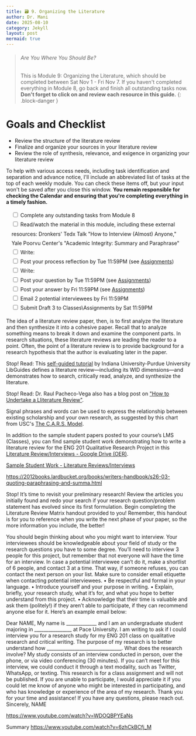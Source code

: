 ```yaml
---
title: 🗃️ 9. Organizing the Literature
author: Dr. Mani
date: 2025-08-10
category: Jekyll
layout: post
mermaid: true
---
```


> ###### Are You Where You Should Be?
> This is Module 9: Organizing the Literature, which should be completed between Sat Nov 1 - Fri Nov 7. If you haven't completed everything in Module 8, go back and finish all outstanding tasks now. **Don't forget to click on and review each resource in this guide.**
{: .block-danger }

# Goals and Checklist

- Review the structure of the literature review
- Finalize and organize your sources in your literature review
- Review the role of synthesis, relevance, and exigence in organizing your literature review

To help with various access needs, including task identification and separation and advance notice, I'll include an abbreviated list of tasks at the top of each weekly module. You can check these items off, but your input won't be saved after you close this window. **You remain responsible for checking the Calendar and ensuring that you're completing everything in a timely fashion.**

<div style="margin:15px; line-height:1.8em;">
<div>
    <input type="checkbox" name="uchk">
    <label for="chk">Complete any outstanding tasks from Module 8</label>
</div>
<div>
  <input type="checkbox" name="uchk">
  <label for="uchk">Read/watch the material in this module, including these external resources: Dronkers' Tedx Talk "How to Interview (Almost) Anyone," Yale Poorvu Center's "Academic Integrity: Summary and Paraphrase"</label>
</div>
<div>
  <input type="checkbox" name="uchk">
  <label for="uchk">Write: </label>
</div>
<div>
  <input type="checkbox" name="uchk">
  <label for="uchk">Post your process reflection by Tue 11:59PM (see <a href="https://visforvali.github.io/eng201-oer/pages/assignments/">Assignments</a>)</label>
</div>
<div>
  <input type="checkbox" name="uchk">
  <label for="uchk">Write: </label>
</div>
<div>
  <input type="checkbox" name="uchk">
  <label for="uchk">Post your question by Tue 11:59PM (see <a href="https://visforvali.github.io/eng201-oer/pages/assignments/">Assignments</a>)</label>
</div>
<div>
  <input type="checkbox" name="uchk">
  <label for="uchk">Post your answer by Fri 11:59PM (see <a href="https://visforvali.github.io/eng201-oer/pages/assignments/">Assignments</a>)</label>
</div>
<div>
  <input type="checkbox" name="uchk">
  <label for="uchk">Email 2 potential interviewees by Fri 11:59PM</label>
</div>
<div>
  <input type="checkbox" name="uchk">
  <label for="uchk">Submit Draft 3 to Classes\Assignments by Sat 11:59PM</label>
</div>
</div>


The idea of a literature review paper, then, is to first analyze the literature and then synthesize it into a cohesive paper.  Recall that to analyze something means to break it down and examine the component parts.  In research situations, these literature reviews are leading the reader to a point.  Often, the point of a literature review is to provide background for a research hypothesis that the author is evaluating later in the paper.


Stop! Read:
This [self-guided tutorial](https://iu.libguides.com/literaturereview) by Indiana University-Purdue University LibGuides defines a literature review—including its WID dimensions—and demonstrates how to search, critically read, analyze, and synthesize the literature. 

Stop! Read:
Dr. Raul Pacheco-Vega also has a blog post on ["How to Undertake a Lliterature Review"](http://www.raulpacheco.org/2017/04/how-to-undertake-a-literature-review/). 


Signal phrases and words can be used to express the relationship between existing scholarship and your own research, as suggested by this chart from USC's [The C.A.R.S. Model](https://libguides.usc.edu/writingguide/CARS).

In addition to the sample student papers posted to your course’s LMS (Classes), you can find sample student work demonstrating how to write a literature review for the ENG 201 Qualitative Research Project in this [Literature Review/Interviews - Google Drive (OER)](https://drive.google.com/drive/folders/1ugdiJxPXvtDQfH21U-GLylhdFxz649c8). 


[Sample Student Work - Literature Reviews/Interviews](https://drive.google.com/drive/folders/1ugdiJxPXvtDQfH21U-GLylhdFxz649c8)



https://2012books.lardbucket.org/books/writers-handbook/s26-03-quoting-paraphrasing-and-summa.html

Stop!
It’s time to revisit your preliminary research! Review the articles you initially found and redo your search if your research question/problem statement has evolved since its first formulation. Begin completing the Literature Review Matrix handout provided to you! Remember, this handout is for you to reference when you write the next phase of your paper, so the more information you include, the better!


You should begin thinking about who you might want to interview. Your interviewees should be knowledgeable about your field of study or the research questions you have to some degree. You’ll need to interview 3 people for this project, but remember that not everyone will have the time for an interview. In case a potential interviewee can’t do it, make a shortlist of 6 people, and contact 3 at a time. That way, if someone refuses, you can contact the next person on your list.
Make sure to consider email etiquette when contacting potential interviewees.
•	Be respectful and formal in your language.
•	Introduce yourself and your purpose in writing.
•	Explain, briefly, your research study, what it’s for, and what you hope to better understand from this project.
•	Acknowledge that their time is valuable and ask them (politely!) if they aren’t able to participate, if they can recommend anyone else for it.
Here’s an example email below:


Dear NAME,
My name is _____________ and I am an undergraduate student majoring in ________________ at Pace University. I am writing to ask if I could interview you for a research study for my ENG 201 class on qualitative research and critical writing. The purpose of my research is to better understand how ________________________________.
What does the research involve?
My study consists of an interview conducted in person, over the phone, or via video conferencing (30 minutes). If you can’t meet for this interview, we could conduct it through a text modality, such as Twitter, WhatsApp, or texting.
This research is for a class assignment and will not be published.
If you are unable to participate, I would appreciate it if you could let me know of anyone who might be interested in participating, and who has knowledge or experience of the area of my research.
Thank you for your time and assistance! If you have any questions, please reach out.
Sincerely,
NAME


https://www.youtube.com/watch?v=WDOQBPYEaNs




Summary https://www.youtube.com/watch?v=6zhCkBCfj_M